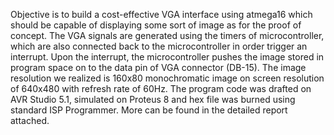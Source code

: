 Objective is to build a cost-effective VGA interface using atmega16 which should be capable of displaying some sort of image as for the proof of concept. The VGA signals are generated using the timers of microcontroller, which are also connected back to the microcontroller in order trigger an interrupt. Upon the interrupt, the microcontroller pushes the image stored in program space on to the data pin of VGA connector (DB-15). The image resolution we realized is 160x80 monochromatic image on screen resolution of 640x480 with refresh rate of 60Hz. The program code was drafted on AVR Studio 5.1, simulated on Proteus 8 and hex file was burned using standard ISP Programmer.
More can be found in the detailed report attached.
